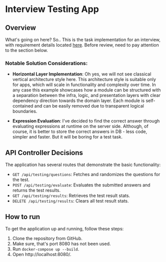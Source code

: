 # Interview Testing App

## Overview

What's going on here? So.. This is the task implementation for an interview, with requirement details
located [here](./TASK.md). Before review, need to pay attention to the section below.

### Notable Solution Considerations:

- **Horizontal Layer Implementation**: Oh yes, we will not see classical vertical architecture style here. This
  architecture style is suitable only for apps, which will scale in functionality and complexity over time. In any case
  this example showcases how a module can be structured with a separation between the infra, logic, and presentation
  layers with clear dependency direction towards the domain layer. Each module is self-contained and can be easily
  removed due to transparent logical boundaries.

- **Expression Evaluation**: I've decided to find the correct answer through evaluating expressions at runtime on the
  server side. Although, of course, it is better to store the correct answers in DB - less code, simpler and faster. But
  it will be boring for a test task.

## API Controller Decisions

The application has several routes that demonstrate the basic functionality:

- `GET /api/testing/questions`: Fetches and randomizes the questions for the test.
- `POST /api/testing/evaluate`: Evaluates the submitted answers and returns the test results.
- `GET /api/testing/results`: Retrieves the test result stats.
- `DELETE /api/testing/results`: Clears all test result stats.

## How to run

To get the application up and running, follow these steps:

1. Clone the repository from GitHub.
2. Make sure, that's port 8080 has not been used.
3. Run `docker-compose up --build`.
4. Open http://localhost:8080/.
